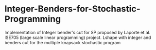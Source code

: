 # Integer-Benders-for-Stochastic-Programming
Implementation of Integer bender's cut for SP proposed by Laporte et al. 
ISE705 (large scale linear programming) project.  Lshape with integer and benders cut for the multiple knapsack stochastic program

